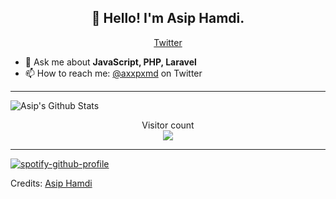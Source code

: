<h2 align="center">👋 Hello! I'm Asip Hamdi.</h2>
<p align="center">
  <a href="https://twitter.com/axxpxmd">Twitter</a>
</p>

- 💬 Ask me about **JavaScript, PHP, Laravel**
- 📫 How to reach me: [@axxpxmd](https://twitter.com/axxpxmd) on Twitter

-----

<img align="center" alt="Asip's Github Stats" src="https://github-readme-stats.vercel.app/api?username=axxpxmd&show_icons=true&hide_border=true" />

<p align="center"> 
  Visitor count<br>
  <img src="https://profile-counter.glitch.me/axxpxmd/count.svg" />
</p>

-----

[![spotify-github-profile](https://spotify-github-profile.vercel.app/api/view?uid=dcjy2xbx93a58sje5dl5d3a8k&cover_image=true&theme=novatorem&bar_color=000000&bar_color_cover=false)](https://spotify-github-profile.vercel.app/api/view?uid=dcjy2xbx93a58sje5dl5d3a8k&redirect=true)

Credits: [Asip Hamdi](https://github.com/axxpxmd)
